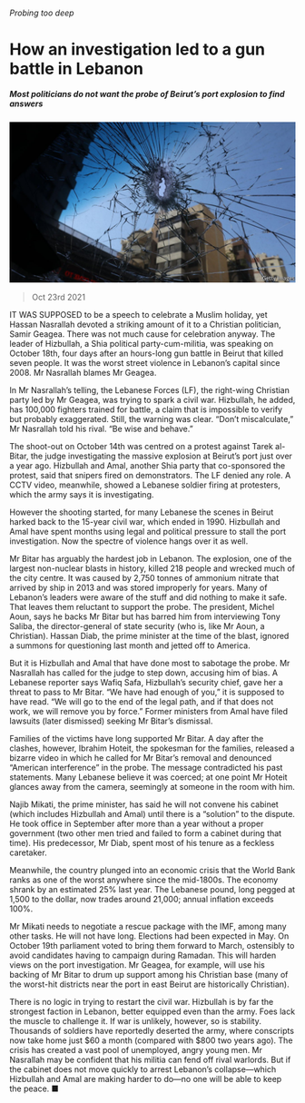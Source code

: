 ###### Probing too deep

# How an investigation led to a gun battle in Lebanon 

##### Most politicians do not want the probe of Beirut’s port explosion to find answers 

![image](images/20211023_map502.jpg) 

> Oct 23rd 2021 

IT WAS SUPPOSED to be a speech to celebrate a Muslim holiday, yet Hassan Nasrallah devoted a striking amount of it to a Christian politician, Samir Geagea. There was not much cause for celebration anyway. The leader of Hizbullah, a Shia political party-cum-militia, was speaking on October 18th, four days after an hours-long gun battle in Beirut that killed seven people. It was the worst street violence in Lebanon’s capital since 2008. Mr Nasrallah blames Mr Geagea.

In Mr Nasrallah’s telling, the Lebanese Forces (LF), the right-wing Christian party led by Mr Geagea, was trying to spark a civil war. Hizbullah, he added, has 100,000 fighters trained for battle, a claim that is impossible to verify but probably exaggerated. Still, the warning was clear. “Don’t miscalculate,” Mr Nasrallah told his rival. “Be wise and behave.”


The shoot-out on October 14th was centred on a protest against Tarek al-Bitar, the judge investigating the massive explosion at Beirut’s port just over a year ago. Hizbullah and Amal, another Shia party that co-sponsored the protest, said that snipers fired on demonstrators. The LF denied any role. A CCTV video, meanwhile, showed a Lebanese soldier firing at protesters, which the army says it is investigating.

However the shooting started, for many Lebanese the scenes in Beirut harked back to the 15-year civil war, which ended in 1990. Hizbullah and Amal have spent months using legal and political pressure to stall the port investigation. Now the spectre of violence hangs over it as well.

Mr Bitar has arguably the hardest job in Lebanon. The explosion, one of the largest non-nuclear blasts in history, killed 218 people and wrecked much of the city centre. It was caused by 2,750 tonnes of ammonium nitrate that arrived by ship in 2013 and was stored improperly for years. Many of Lebanon’s leaders were aware of the stuff and did nothing to make it safe. That leaves them reluctant to support the probe. The president, Michel Aoun, says he backs Mr Bitar but has barred him from interviewing Tony Saliba, the director-general of state security (who is, like Mr Aoun, a Christian). Hassan Diab, the prime minister at the time of the blast, ignored a summons for questioning last month and jetted off to America.

But it is Hizbullah and Amal that have done most to sabotage the probe. Mr Nasrallah has called for the judge to step down, accusing him of bias. A Lebanese reporter says Wafiq Safa, Hizbullah’s security chief, gave her a threat to pass to Mr Bitar. “We have had enough of you,” it is supposed to have read. “We will go to the end of the legal path, and if that does not work, we will remove you by force.” Former ministers from Amal have filed lawsuits (later dismissed) seeking Mr Bitar’s dismissal.

Families of the victims have long supported Mr Bitar. A day after the clashes, however, Ibrahim Hoteit, the spokesman for the families, released a bizarre video in which he called for Mr Bitar’s removal and denounced “American interference” in the probe. The message contradicted his past statements. Many Lebanese believe it was coerced; at one point Mr Hoteit glances away from the camera, seemingly at someone in the room with him.

Najib Mikati, the prime minister, has said he will not convene his cabinet (which includes Hizbullah and Amal) until there is a “solution” to the dispute. He took office in September after more than a year without a proper government (two other men tried and failed to form a cabinet during that time). His predecessor, Mr Diab, spent most of his tenure as a feckless caretaker.

Meanwhile, the country plunged into an economic crisis that the World Bank ranks as one of the worst anywhere since the mid-1800s. The economy shrank by an estimated 25% last year. The Lebanese pound, long pegged at 1,500 to the dollar, now trades around 21,000; annual inflation exceeds 100%.

Mr Mikati needs to negotiate a rescue package with the IMF, among many other tasks. He will not have long. Elections had been expected in May. On October 19th parliament voted to bring them forward to March, ostensibly to avoid candidates having to campaign during Ramadan. This will harden views on the port investigation. Mr Geagea, for example, will use his backing of Mr Bitar to drum up support among his Christian base (many of the worst-hit districts near the port in east Beirut are historically Christian).

There is no logic in trying to restart the civil war. Hizbullah is by far the strongest faction in Lebanon, better equipped even than the army. Foes lack the muscle to challenge it. If war is unlikely, however, so is stability. Thousands of soldiers have reportedly deserted the army, where conscripts now take home just $60 a month (compared with $800 two years ago). The crisis has created a vast pool of unemployed, angry young men. Mr Nasrallah may be confident that his militia can fend off rival warlords. But if the cabinet does not move quickly to arrest Lebanon’s collapse—which Hizbullah and Amal are making harder to do—no one will be able to keep the peace. ■

